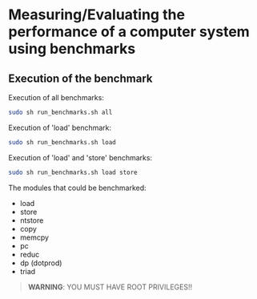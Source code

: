 # Measuring/Evaluating the performance of a computer system using benchmarks

## Execution of the benchmark
Execution of all benchmarks:
```bash
sudo sh run_benchmarks.sh all
```

Execution of 'load' benchmark:
```bash
sudo sh run_benchmarks.sh load
```
Execution of 'load' and 'store' benchmarks:
```bash
sudo sh run_benchmarks.sh load store
```

The modules that could be benchmarked:
* load
* store
* ntstore
* copy
* memcpy
* pc
* reduc
* dp (dotprod)
* triad

>**WARNING**: YOU MUST HAVE ROOT PRIVILEGES!!
